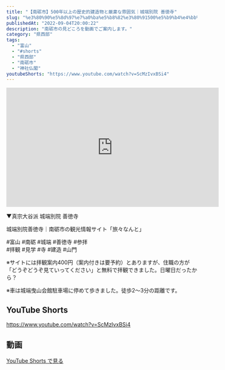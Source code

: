 ```yaml
---
title: "【南砺市】500年以上の歴史的建造物と厳粛な雰囲気｜城端別院 善徳寺"
slug: "%e3%80%90%e5%8d%97%e7%a0%ba%e5%b8%82%e3%80%91500%e5%b9%b4%e4%bb%a5%e4%b8%8a%e3%81%ae%e6%ad%b4%e5%8f%b2%e7%9a%84%e5%bb%ba%e9%80%a0%e7%89%a9%e3%81%a8%e5%8e%b3%e7%b2%9b%e3%81%aa%e9%9b%b0%e5%9b%b2"
publishedAt: "2022-09-04T20:00:22"
description: "南砺市の見どころを動画でご案内します。"
category: "県西部"
tags: 
  - "富山"
  - "#shorts"
  - "県西部"
  - "南砺市"
  - "神社仏閣"
youtubeShorts: "https://www.youtube.com/watch?v=ScMzIvxBSi4"
---
```


<iframe width="560" height="315" src="https://www.youtube.com/embed/M8DAG6K3gc4" frameborder="0" allowfullscreen></iframe>

▼真宗大谷派 城端別院 善徳寺

城端別院善徳寺｜南砺市の観光情報サイト「旅々なんと」

#富山 #南砺 #城端 #善徳寺 #参拝<br />
#拝観 #見学 #寺 #建造 #山門

※サイトには拝観案内400円（案内付きは要予約）とありますが、住職の方が「どうぞどうぞ見ていってください」と無料で拝観できました。日曜日だったから？

※車は城端曳山会館駐車場に停めて歩きました。徒歩2〜3分の距離です。

## YouTube Shorts

https://www.youtube.com/watch?v=ScMzIvxBSi4

## 動画

[YouTube Shorts で見る](https://www.youtube.com/watch?v=ScMzIvxBSi4)

